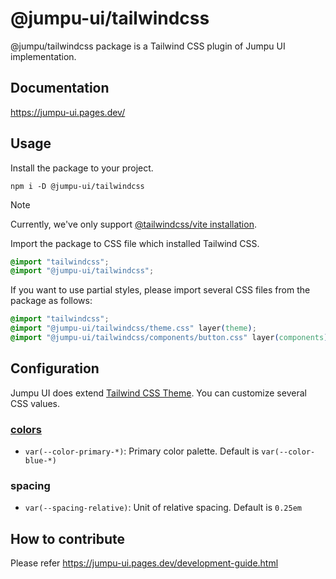 # @jumpu-ui/tailwindcss

@jumpu/tailwindcss package is a Tailwind CSS plugin of Jumpu UI implementation.

## Documentation

https://jumpu-ui.pages.dev/

## Usage

Install the package to your project.

```shell
npm i -D @jumpu-ui/tailwindcss
```

> [!NOTE]
>
> Currently, we've only support [@tailwindcss/vite installation](https://tailwindcss.com/docs/installation/using-vite).

Import the package to CSS file which installed Tailwind CSS.

```css
@import "tailwindcss";
@import "@jumpu-ui/tailwindcss";
```

If you want to use partial styles, please import several CSS files from the package as follows:

```css
@import "tailwindcss";
@import "@jumpu-ui/tailwindcss/theme.css" layer(theme);
@import "@jumpu-ui/tailwindcss/components/button.css" layer(components);
```

## Configuration

Jumpu UI does extend [Tailwind CSS Theme](https://tailwindcss.com/docs/theme). You can customize several CSS values.

### [colors](https://tailwindcss.com/docs/customizing-colors)

- `var(--color-primary-*)`: Primary color palette. Default is `var(--color-blue-*)`

### spacing

- `var(--spacing-relative)`: Unit of relative spacing. Default is `0.25em`

## How to contribute

Please refer https://jumpu-ui.pages.dev/development-guide.html
